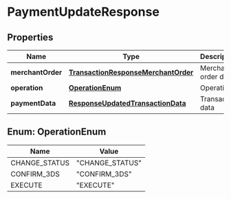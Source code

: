 
# PaymentUpdateResponse

## Properties
Name | Type | Description | Notes
------------ | ------------- | ------------- | -------------
**merchantOrder** | [**TransactionResponseMerchantOrder**](TransactionResponseMerchantOrder.md) | Merchant order data |  [optional]
**operation** | [**OperationEnum**](#OperationEnum) | Operation |  [optional]
**paymentData** | [**ResponseUpdatedTransactionData**](ResponseUpdatedTransactionData.md) | Transaction data |  [optional]


<a name="OperationEnum"></a>
## Enum: OperationEnum
Name | Value
---- | -----
CHANGE_STATUS | &quot;CHANGE_STATUS&quot;
CONFIRM_3DS | &quot;CONFIRM_3DS&quot;
EXECUTE | &quot;EXECUTE&quot;




